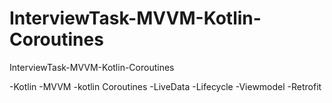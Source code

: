 # InterviewTask-MVVM-Kotlin-Coroutines
InterviewTask-MVVM-Kotlin-Coroutines

-Kotlin
-MVVM
-kotlin Coroutines
-LiveData
-Lifecycle
-Viewmodel
-Retrofit

